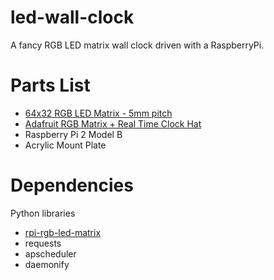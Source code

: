 # led-wall-clock
A fancy RGB LED matrix wall clock driven with a RaspberryPi.

# Parts List
- [64x32 RGB LED Matrix - 5mm pitch](https://www.adafruit.com/products/2277)
- [Adafruit RGB Matrix + Real Time Clock Hat](https://www.adafruit.com/product/2345)
- Raspberry Pi 2 Model B
- Acrylic Mount Plate

# Dependencies
Python libraries
- [rpi-rgb-led-matrix](https://github.com/hzeller/rpi-rgb-led-matrix)
- requests
- apscheduler
- daemonify

